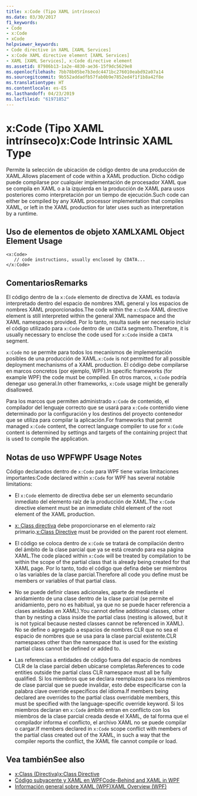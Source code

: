 ```yaml
---
title: x:Code (Tipo XAML intrínseco)
ms.date: 03/30/2017
f1_keywords:
- Code
- x:Code
- xCode
helpviewer_keywords:
- Code directive in XAML [XAML Services]
- x:Code XAML directive element [XAML Services]
- XAML [XAML Services], x:Code directive element
ms.assetid: 87986b13-1a2e-4830-ae36-15f9dc5629e8
ms.openlocfilehash: 7bb78b05be7b3edc4471bc276010eabd92a07a14
ms.sourcegitcommit: 9b552addadfb57fab0b9e7852ed4f1f1b8a42f8e
ms.translationtype: HT
ms.contentlocale: es-ES
ms.lasthandoff: 04/23/2019
ms.locfileid: "61971852"
---
```

# <a name="xcode-intrinsic-xaml-type"></a><span data-ttu-id="8e408-102">x:Code (Tipo XAML intrínseco)</span><span class="sxs-lookup"><span data-stu-id="8e408-102">x:Code Intrinsic XAML Type</span></span>
<span data-ttu-id="8e408-103">Permite la selección de ubicación de código dentro de una producción de XAML.</span><span class="sxs-lookup"><span data-stu-id="8e408-103">Allows placement of code within a XAML production.</span></span> <span data-ttu-id="8e408-104">Dicho código puede compilarse por cualquier implementación de procesador XAML que se compila en XAML o a la izquierda en la producción de XAML para usos posteriores como interpretación por un tiempo de ejecución.</span><span class="sxs-lookup"><span data-stu-id="8e408-104">Such code can either be compiled by any XAML processor implementation that compiles XAML, or left in the XAML production for later uses such as interpretation by a runtime.</span></span>  
  
## <a name="xaml-object-element-usage"></a><span data-ttu-id="8e408-105">Uso de elementos de objeto XAML</span><span class="sxs-lookup"><span data-stu-id="8e408-105">XAML Object Element Usage</span></span>  
  
```  
<x:Code>  
   // code instructions, usually enclosed by CDATA...  
</x:Code>  
```  
  
## <a name="remarks"></a><span data-ttu-id="8e408-106">Comentarios</span><span class="sxs-lookup"><span data-stu-id="8e408-106">Remarks</span></span>  
 <span data-ttu-id="8e408-107">El código dentro de la `x:Code` elemento de directiva de XAML es todavía interpretado dentro del espacio de nombres XML general y los espacios de nombres XAML proporcionados.</span><span class="sxs-lookup"><span data-stu-id="8e408-107">The code within the `x:Code` XAML directive element is still interpreted within the general XML namespace and the XAML namespaces provided.</span></span> <span data-ttu-id="8e408-108">Por lo tanto, resulta suele ser necesario incluir el código utilizado para `x:Code` dentro de un `CDATA` segmento.</span><span class="sxs-lookup"><span data-stu-id="8e408-108">Therefore, it is usually necessary to enclose the code used for `x:Code` inside a `CDATA` segment.</span></span>  
  
 <span data-ttu-id="8e408-109">`x:Code` no se permite para todos los mecanismos de implementación posibles de una producción de XAML.</span><span class="sxs-lookup"><span data-stu-id="8e408-109">`x:Code` is not permitted for all possible deployment mechanisms of a XAML production.</span></span> <span data-ttu-id="8e408-110">El código debe compilarse en marcos concretos (por ejemplo, WPF).</span><span class="sxs-lookup"><span data-stu-id="8e408-110">In specific frameworks (for example WPF) the code must be compiled.</span></span> <span data-ttu-id="8e408-111">En otros marcos, `x:Code` podría denegar uso general.</span><span class="sxs-lookup"><span data-stu-id="8e408-111">In other frameworks, `x:Code` usage might be generally disallowed.</span></span>  
  
 <span data-ttu-id="8e408-112">Para los marcos que permiten administrado `x:Code` de contenido, el compilador del lenguaje correcto que se usará para `x:Code` contenido viene determinado por la configuración y los destinos del proyecto contenedor que se utiliza para compilar la aplicación.</span><span class="sxs-lookup"><span data-stu-id="8e408-112">For frameworks that permit managed `x:Code` content, the correct language compiler to use for `x:Code` content is determined by settings and targets of the containing project that is used to compile the application.</span></span>  
  
## <a name="wpf-usage-notes"></a><span data-ttu-id="8e408-113">Notas de uso WPF</span><span class="sxs-lookup"><span data-stu-id="8e408-113">WPF Usage Notes</span></span>  
 <span data-ttu-id="8e408-114">Código declarados dentro de `x:Code` para WPF tiene varias limitaciones importantes:</span><span class="sxs-lookup"><span data-stu-id="8e408-114">Code declared within `x:Code` for WPF has several notable limitations:</span></span>  
  
- <span data-ttu-id="8e408-115">El `x:Code` elemento de directiva debe ser un elemento secundario inmediato del elemento raíz de la producción de XAML.</span><span class="sxs-lookup"><span data-stu-id="8e408-115">The `x:Code` directive element must be an immediate child element of the root element of the XAML production.</span></span>  
  
- <span data-ttu-id="8e408-116">[x: Class directiva](x-class-directive.md) debe proporcionarse en el elemento raíz primario.</span><span class="sxs-lookup"><span data-stu-id="8e408-116">[x:Class Directive](x-class-directive.md) must be provided on the parent root element.</span></span>  
  
- <span data-ttu-id="8e408-117">El código se coloca dentro de `x:Code` se tratará de compilación dentro del ámbito de la clase parcial que ya se está creando para esa página XAML.</span><span class="sxs-lookup"><span data-stu-id="8e408-117">The code placed within `x:Code` will be treated by compilation to be within the scope of the partial class that is already being created for that XAML page.</span></span> <span data-ttu-id="8e408-118">Por lo tanto, todo el código que defina debe ser miembros o las variables de la clase parcial.</span><span class="sxs-lookup"><span data-stu-id="8e408-118">Therefore all code you define must be members or variables of that partial class.</span></span>  
  
- <span data-ttu-id="8e408-119">No se puede definir clases adicionales, aparte de mediante el anidamiento de una clase dentro de la clase parcial (se permite el anidamiento, pero no es habitual, ya que no se puede hacer referencia a clases anidadas en XAML).</span><span class="sxs-lookup"><span data-stu-id="8e408-119">You cannot define additional classes, other than by nesting a class inside the partial class (nesting is allowed, but it is not typical because nested classes cannot be referenced in XAML).</span></span> <span data-ttu-id="8e408-120">No se define o agregado a espacios de nombres CLR que no sea el espacio de nombres que se usa para la clase parcial existente.</span><span class="sxs-lookup"><span data-stu-id="8e408-120">CLR namespaces other than the namespace that is used for the existing partial class cannot be defined or added to.</span></span>  
  
- <span data-ttu-id="8e408-121">Las referencias a entidades de código fuera del espacio de nombres CLR de la clase parcial deben ubicarse completas.</span><span class="sxs-lookup"><span data-stu-id="8e408-121">References to code entities outside the partial class CLR namespace must all be fully qualified.</span></span> <span data-ttu-id="8e408-122">Si los miembros que se declara reemplazos para los miembros de clase parcial que se puede invalidar, esto debe especificarse con la palabra clave override específicos del idioma.</span><span class="sxs-lookup"><span data-stu-id="8e408-122">If members being declared are overrides to the partial class overridable members, this must be specified with the language-specific override keyword.</span></span> <span data-ttu-id="8e408-123">Si los miembros declaran en `x:Code` ámbito entran en conflicto con los miembros de la clase parcial creada desde el XAML, de tal forma que el compilador informa el conflicto, el archivo XAML no se puede compilar o cargar.</span><span class="sxs-lookup"><span data-stu-id="8e408-123">If members declared in `x:Code` scope conflict with members of the partial class created out of the XAML, in such a way that the compiler reports the conflict, the XAML file cannot compile or load.</span></span>  
  
## <a name="see-also"></a><span data-ttu-id="8e408-124">Vea también</span><span class="sxs-lookup"><span data-stu-id="8e408-124">See also</span></span>

- [<span data-ttu-id="8e408-125">x:Class (Directiva)</span><span class="sxs-lookup"><span data-stu-id="8e408-125">x:Class Directive</span></span>](x-class-directive.md)
- [<span data-ttu-id="8e408-126">Código subyacente y XAML en WPF</span><span class="sxs-lookup"><span data-stu-id="8e408-126">Code-Behind and XAML in WPF</span></span>](../wpf/advanced/code-behind-and-xaml-in-wpf.md)
- [<span data-ttu-id="8e408-127">Información general sobre XAML (WPF)</span><span class="sxs-lookup"><span data-stu-id="8e408-127">XAML Overview (WPF)</span></span>](../wpf/advanced/xaml-overview-wpf.md)
